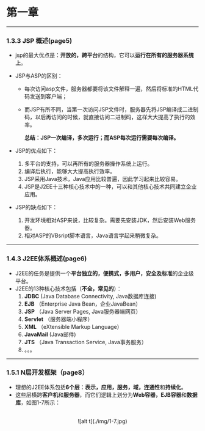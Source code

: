 # 第一章

----------
### 1.3.3 JSP 概述(page5)
  
- jsp的最大优点是：**开放的，跨平台**的结构，它可以**运行在所有的服务器系统上**。

- JSP与ASP的区别：
  - 每次访问asp文件，服务器都要将该文件解释一遍，然后将标准的HTML代码发送到客户端；
  - 而JSP有所不同，当第一次访问JSP文件时，服务器先将JSP编译成二进制码，以后再访问的时候，就直接访问二进制码，这样大大提高了执行的效率。

  	**总结：JSP一次编译，多次运行；而ASP每次运行需要每次编译。**

-  JSP的优点如下：
	1. 多平台的支持，可以再所有的服务器操作系统上运行。
	2. 编译后执行，能够大大提高执行效率。
	3. JSP采用Java技术，Java应用比较普遍，因此学习起来比较容易。
	4. JSP是J2EE十三种核心技术中的一种，可以和其他核心技术共同建立企业应用。

-  JSP的缺点如下：
	1. 开发环境相对ASP来说，比较复杂。需要先安装JDK，然后安装Web服务器。
	2. 相对ASP的VBsript脚本语言，Java语言学起来稍微复杂。
	 
----------
### 1.4.3 J2EE体系概述(page6)
- J2EE的任务是提供一个**平台独立的，便携式，多用户，安全及标准**的企业级平台。
- J2EE的13种核心技术包括（**不全，常见的**）：
	1. **JDBC** (Java Database Connectivity, Java数据库连接)
	2. **EJB** （Enterprise Java Bean，企业JavaBean）
	3. **JSP** （Java Server Pages, Java服务器端网页）
	4. **Servlet** （服务器端小程序）
	5. **XML** （eXtensible Markup Language）
	6. **JavaMail** (Java邮件)
	7. **JTS** （Java Transaction Service, Java事务服务）
	8. 。。。
  
----------
### 1.5.1 N层开发框架（page8）
- 理想的J2EE体系包括**6个层**：**表示，应用，服务，域，连通性**和**持续化**。
- 这些层横跨**客户机**和**服务器**，而它们逻辑上划分为**Web容器，EJB容器**和**数据库**，如图1-7所示：<br/><br/>
<center>![alt t](./img/1-7.jpg)</center>
